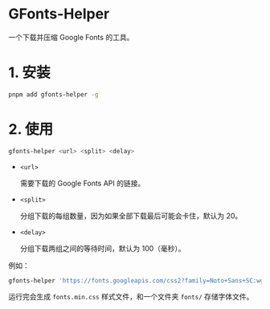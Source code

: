 # GFonts-Helper

一个下载并压缩 Google Fonts 的工具。

# 1. 安装

```bash
pnpm add gfonts-helper -g
```

# 2. 使用

```bash
gfonts-helper <url> <split> <delay>
```

-   `<url>`

    需要下载的 Google Fonts API 的链接。

-   `<split>`

    分组下载的每组数量，因为如果全部下载最后可能会卡住，默认为 20。

-   `<delay>`

    分组下载两组之间的等待时间，默认为 100（毫秒）。

例如：

```bash
gfonts-helper 'https://fonts.googleapis.com/css2?family=Noto+Sans+SC:wght@100..900&display=swap'
```

运行完会生成 `fonts.min.css` 样式文件，和一个文件夹 `fonts/` 存储字体文件。
